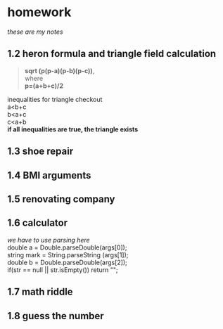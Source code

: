 # homework
*these are my notes*
## 1.2 heron formula and triangle field calculation
> **sqrt (p(p-a)(p-b)(p-c))**,  
where  
> **p=(a+b+c)/2**  

inequalities for triangle checkout  
a<b+c  
b<a+c  
c<a+b  
**if all inequalities are true, the triangle exists**

## 1.3 shoe repair  
  
## 1.4 BMI arguments
  
## 1.5 renovating company
  
## 1.6 calculator
*we have to use parsing here*  
double a = Double.parseDouble(args[0]);  
string mark = String.parseString (args[1]);  
double b = Double.parseDouble(args[2]);  
if(str == null || str.isEmpty()) return "";  
   
## 1.7 math riddle
  
## 1.8 guess the number
